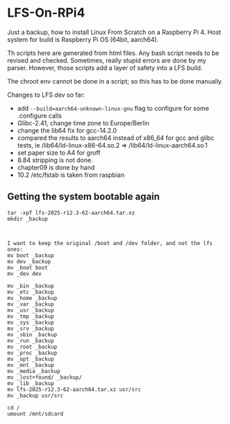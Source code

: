 # LFS-On-RPi4

Just a backup, how to install Linux From Scratch on a Raspberry Pi 4. Host system for build is Raspberry Pi OS (64bit, aarch64).

Th scripts here are generated from html files. Any bash script needs to be revised and checked.
Sometimes, really stupid errors are done by my parser. However, those scripts add a layer of safety into a LFS build.

The chroot env cannot be done in a script; so this has to be done manually.

Changes to LFS dev so far:
- add ``--build=aarch64-unknown-linux-gnu`` flag to configure for some .configure calls
- Glibc-2.41, change time zone to Europe/Berlin
- change the lib64 fix for gcc-14.2.0
- compared the results to aarch64 instead of x86_64 for gcc and glibc tests, ie /lib64/ld-linux-x86-64.so.2 => /lib64/ld-linux-aarch64.so.1
- set paper size to A4 for groff
- 8.84 stripping is not done.
- chapter09 is done by hand
- 10.2 /etc/fstab is taken from raspbian

## Getting the system bootable again
```cd /mnt/sdcard/
tar -xpf lfs-2025-r12.3-62-aarch64.tar.xz
mkdir _backup



I want to keep the original /boot and /dev folder, and not the lfs ones:
mv boot _backup
mv dev _backup
mv _boot boot
mv _dev dev

mv _bin _backup
mv _etc _backup
mv _home _backup
mv _var _backup
mv _usr _backup
mv _tmp _backup
mv _sys _backup
mv _srv _backup
mv _sbin _backup
mv _run _backup
mv _root _backup
mv _proc _backup
mv _opt _backup
mv _mnt _backup
mv _media _backup
mv _lost+found/ _backup/
mv _lib _backup
mv lfs-2025-r12.3-62-aarch64.tar.xz usr/src
mv _backup usr/src

cd /
umount /mnt/sdcard
```
  
